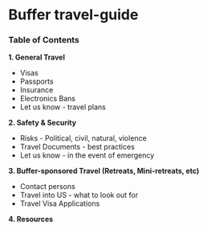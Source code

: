 # Buffer travel-guide

### Table of Contents
 
**1. General Travel** 
   * Visas
   * Passports
   * Insurance
   * Electronics Bans
   * Let us know - travel plans 
  
**2. Safety & Security**
   * Risks - Political, civil, natural, violence
   * Travel Documents - best practices
   * Let us know - in the event of emergency
  
**3. Buffer-sponsored Travel (Retreats, Mini-retreats, etc)**
   * Contact persons
   * Travel into US - what to look out for
   * Travel Visa Applications
  
**4. Resources**
